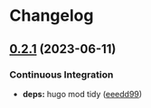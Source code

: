 # Changelog

## [0.2.1](https://github.com/hbstack/meta/compare/header/v0.2.0...header/v0.2.1) (2023-06-11)


### Continuous Integration

* **deps:** hugo mod tidy ([eeedd99](https://github.com/hbstack/meta/commit/eeedd9931c9a5169d5e0845036b802400b46fc51))
